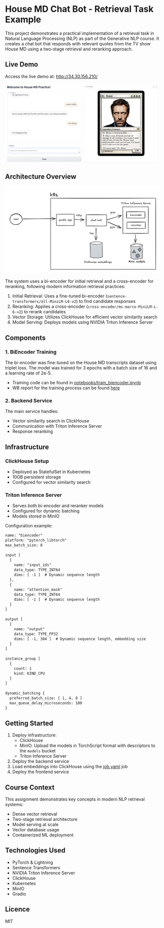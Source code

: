 # House MD Chat Bot - Retrieval Task Example

This project demonstrates a practical implementation of a retrieval task in Natural Language Processing (NLP) as part of the Generative NLP course. It creates a chat bot that responds with relevant quotes from the TV show House MD using a two-stage retrieval and reranking approach.

## Live Demo
Access the live demo at: http://34.30.156.210/

![Chat Bot](img/app.png)

## Architecture Overview

![Architecture](img/arch.png)

The system uses a bi-encoder for initial retrieval and a cross-encoder for reranking, following modern information retrieval practices:

1. Initial Retrieval: Uses a fine-tuned bi-encoder (`sentence-transformers/all-MiniLM-L6-v2`) to find candidate responses
2. Reranking: Applies a cross-encoder (`cross-encoder/ms-marco-MiniLM-L-6-v2`) to rerank candidates
3. Vector Storage: Utilizes ClickHouse for efficient vector similarity search
4. Model Serving: Deploys models using NVIDIA Triton Inference Server

## Components

### 1. BiEncoder Training

The bi-encoder was fine-tuned on the House MD transcripts dataset using triplet loss. The model was trained for 3 epochs with a batch size of 16 and a learning rate of 2e-5.

- Training code can be found in [notebooks/train_biencoder.ipynb](notebooks/train_biencoder.ipynb)
- WB report for the training process can be found [here](https://api.wandb.ai/links/vkrnsno/6r91jtbq)

### 2. Backend Service

The main service handles:
- Vector similarity search in ClickHouse
- Communication with Triton Inference Server
- Response reranking

## Infrastructure

### ClickHouse Setup

- Deployed as StatefulSet in Kubernetes
- 10GB persistent storage
- Configured for vector similarity search

### Triton Inference Server

- Serves both bi-encoder and reranker models
- Configured for dynamic batching
- Models stored in MinIO

Configuration example:

```
name: "biencoder"
platform: "pytorch_libtorch"
max_batch_size: 8

input [
  {
    name: "input_ids"
    data_type: TYPE_INT64
    dims: [ -1 ]  # Dynamic sequence length
  },
  {
    name: "attention_mask"
    data_type: TYPE_INT64
    dims: [ -1 ]  # Dynamic sequence length
  }
]

output [
  {
    name: "output"
    data_type: TYPE_FP32
    dims: [ -1, 384 ]  # Dynamic sequence length, embedding size
  }
]

instance_group [
  {
    count: 1
    kind: KIND_CPU
  }
]

dynamic_batching {
  preferred_batch_size: [ 1, 4, 8 ]
  max_queue_delay_microseconds: 100
}
```

## Getting Started

1. Deploy infrastructure:
    - ClickHouse
    - MinIO. Upload the models in TorchScript format with descriptors to the `models` bucket
    - Triton Inference Server
2. Deploy the backend service
3. Load embeddings into ClickHouse using the [job.yaml](k8s/chat-bot/job.yaml) job
4. Deploy the frontend service

## Course Context

This assignment demonstrates key concepts in modern NLP retrieval systems:
- Dense vector retrieval
- Two-stage retrieval architecture
- Model serving at scale
- Vector database usage
- Containerized ML deployment

## Technologies Used

- PyTorch & Lightning
- Sentence Transformers
- NVIDIA Triton Inference Server
- ClickHouse
- Kubernetes
- MinIO
- Gradio

## Licence

MIT
